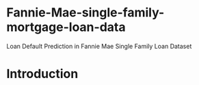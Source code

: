 # Fannie-Mae-single-family-mortgage-loan-data

Loan Default Prediction in Fannie Mae Single Family Loan Dataset

# Introduction




